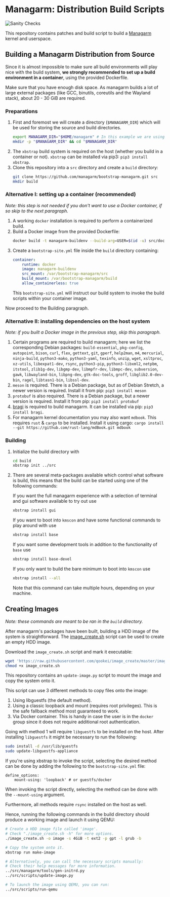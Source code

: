 # Managarm: Distribution Build Scripts

![Sanity Checks](https://github.com/managarm/bootstrap-managarm/workflows/Sanity%20Checks/badge.svg)

This repository contains patches and build script to build a [Managarm](https://github.com/managarm/managarm) kernel and userspace.

## Building a Managarm Distribution from Source

Since it is almost impossible to make sure all build environments will play nice with
the build system, **we strongly recommended to set up a build environment in a container**,
using the provided Dockerfile.

Make sure that you have enough disk space. As managarm builds a lot of large external packages
(like GCC, binutils, coreutils and the Wayland stack), about 20 - 30 GiB are required.

### Preparations

1.  First and foremost we will create a directory (`$MANAGARM_DIR`) which will be used for storing the source
    and build directories.
    ```bash
    export MANAGARM_DIR="$HOME/managarm" # In this example we are using $HOME/managarm, but it can be any directory
    mkdir -p "$MANAGARM_DIR" && cd "$MANAGARM_DIR"
    ```
1.  The `xbstrap` build system is required on the host (whether you build in a container or not).
    `xbstrap` can be installed via pip3: `pip3 install xbstrap`.
1.  Clone this repository into a `src` directory and create a `build` directory:
    ```bash
    git clone https://github.com/managarm/bootstrap-managarm.git src
    mkdir build
    ```

### Alternative I: setting up a container (recommended)

*Note: this step is not needed if you don't want to use a Docker container, if so skip to the next paragraph.*

1.  A working `docker` installation is required to perform a containerized build.
1.  Build a Docker image from the provided Dockerfile:
    ```bash
    docker build -t managarm-buildenv --build-arg=USER=$(id -u) src/docker
    ```
1.  Create a `bootstrap-site.yml` file inside the `build` directory containing:
    ```yml
    container:
        runtime: docker
        image: managarm-buildenv
        src_mount: /var/bootstrap-managarm/src
        build_mount: /var/bootstrap-managarm/build
        allow_containerless: true
    ```
    This `bootstrap-site.yml` will instruct our build system to invoke the build scripts within your container image.

Now proceed to the Building paragraph.

### Alternative II: installing dependencies on the host system

*Note: if you built a Docker image in the previous step, skip this paragraph.*

1.  Certain programs are required to build managarm;
    here we list the corresponding Debian packages:
    `build-essential`, `pkg-config`, `autopoint`, `bison`, `curl`, `flex`, `gettext`, `git`, `gperf`, `help2man`, `m4`, `mercurial`, `ninja-build`, `python3-mako`, `python3-yaml`, `texinfo`, `unzip`, `wget`, `xsltproc`, `xz-utils`, `libexpat1-dev`, `rsync`, `python3-pip`, `python3-libxml2`, `netpbm`, `itstool`, `zlib1g-dev`, `libgmp-dev`, `libmpfr-dev`, `libmpc-dev`, `subversion`, `gawk`, `libwayland-bin`, `libpng-dev`, `gtk-doc-tools`, `groff`, `libglib2.0-dev-bin`, `ragel`, `libtasn1-bin`, `libssl-dev`.
1.  `meson` is required. There is a Debian package, but as of Debian Stretch, a newer version is required.
    Install it from pip: `pip3 install meson`
1.  `protobuf` is also required. There is a Debian package, but a newer version is required.
    Install it from pip: `pip3 install protobuf`
1.  [bragi](https://github.com/managarm/bragi) is required to build managarm. It can be installed via pip: `pip3 install bragi`.
1.  For managarm kernel documentation you may also want `mdbook`. This requires `rust` & `cargo` to be installed.
    Install it using cargo: `cargo install --git https://github.com/rust-lang/mdBook.git mdbook`

### Building

1.  Initialize the build directory with
    ```bash
    cd build
    xbstrap init ../src
    ```
1.  There are several meta-packages available which control what software is build, this means that the build can be started using one of the following commands:

    If you want the full managarm experience with a selection of terminal and gui software available to try out use
    ```bash
    xbstrap install gui
    ```
    If you want to boot into `kmscon` and have some functional commands to play around with use
    ```bash
    xbstrap install base
    ```
    If you want some development tools in addition to the functionality of `base` use
    ```bash
    xbstrap install base-devel
    ```
    If you only want to build the bare minimum to boot into `kmscon` use
    ```bash
    xbstrap install --all
    ```
    Note that this command can take multiple hours, depending on your machine.

## Creating Images

*Note: these commands are meant to be ran in the `build` directory.*

After managarm's packages have been built, building a HDD image of the system
is straightforward. The [image_create.sh](https://github.com/qookei/image_create) script
can be used to create an empty HDD image.

Download the `image_create.sh` script and mark it executable:
```bash
wget 'https://raw.githubusercontent.com/qookei/image_create/master/image_create.sh'
chmod +x image_create.sh
```

This repository contains an `update-image.py` script to mount the image and copy the system onto it.

This script can use 3 different methods to copy files onto the image:
1. Using libguestfs (the default method).
2. Using a classic loopback and mount (requires root privileges). This is the safe fallback method most guaranteed to work.
3. Via Docker container. This is handy in case the user is in the `docker` group since it does not require additional root authentication.

Going with method 1 will require `libguestfs` to be installed on the host.
After installing `libguestfs` it might be necessary to run the following:
```bash
sudo install -d /usr/lib/guestfs
sudo update-libguestfs-appliance
```

If you're using xbstrap to invoke the script, selecting the desired method can be done by adding the following to the `bootstrap-site.yml` file:
```
define_options:
    mount-using: 'loopback' # or guestfs/docker
```

When invoking the script directly, selecting the method can be done with the `--mount-using` argument.

Furthermore, all methods require `rsync` installed on the host as well.

Hence, running the following commands in the build directory
should produce a working image and launch it using QEMU:
```bash
# Create a HDD image file called 'image'.
# Check "./image_create.sh -h" for more options.
./image_create.sh -o image -s 4GiB -t ext2 -p gpt -l grub -b

# Copy the system onto it.
xbstrap run make-image

# Alternatively, you can call the necessary scripts manually:
# Check their help messages for more information.
../src/managarm/tools/gen-initrd.py
../src/scripts/update-image.py

# To launch the image using QEMU, you can run:
../src/scripts/run-qemu
```

